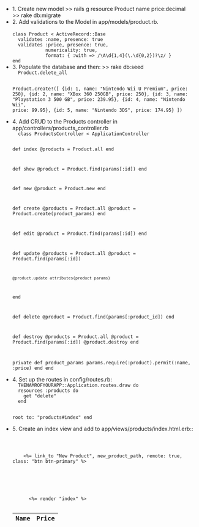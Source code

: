 <ul>

<li>
1. Create new model
>> rails g resource Product name price:decimal <br />
>> rake db:migrate <br />
</li>

<li>
2. Add validations to the Model in app/models/product.rb. <br />
<code>
class Product < ActiveRecord::Base
  validates :name, presence: true
  validates :price, presence: true,
            numericality: true,
            format: { :with => /\A\d{1,4}(\.\d{0,2})?\z/ }
end
</code>
</li>

<li>
3. Populate the database and then: 
>> rake db:seed
<code>
  Product.delete_all

  Product.create!([
    {id: 1, name: "Nintendo Wii U Premium", price: 250},
    {id: 2, name: "XBox 360 250GB", price: 250},
    {id: 3, name: "Playstation 3 500 GB", price: 239.95},
    {id: 4, name: "Nintendo Wii", price: 99.95},
    {id: 5, name: "Nintendo 3DS", price: 174.95}
  ])
</code>
</li>

<li>
4. Add CRUD to the Products controller in app/controllers/products_controller.rb
<code>
  class ProductsController < ApplicationController
  
  def index
    @products = Product.all
  end

  def show
    @product = Product.find(params[:id])
  end

  def new
    @product = Product.new
  end

  def create
    @products = Product.all
    @product = Product.create(product_params)
  end

  def edit
    @product = Product.find(params[:id])
  end

  def update
    @products = Product.all
    @product = Product.find(params[:id])
    
    @product.update_attributes(product_params)
  end

  def delete
    @product = Product.find(params[:product_id])
  end

  def destroy
    @products = Product.all
    @product = Product.find(params[:id])
    @product.destroy
  end

private
  def product_params
    params.require(:product).permit(:name, :price)
  end
end
</code>
</li>

<li>
4. Set up the routes in config/routes.rb:
<code>
  THENAMROFYOURAPP::Application.routes.draw do
  resources :products do
    get "delete"
  end

  root to: "products#index"
end
</code>
</li>

<li>
5. Create an index view and add to app/views/products/index.html.erb::
<code>
  <div class="container">
  <div class="well">
    <%= link_to "New Product", new_product_path, remote: true, class: "btn btn-primary" %>
  </div>
  <div class="new-product"></div>
  
  <table class="table table-bordered table-striped">
    <thead>
      <tr>
        <th>Name</th>
        <th>Price</th>
        <td>&nbsp;</td>
        <td>&nbsp;</td>
      </tr>
    </thead>
    <tbody class="product-index">
      <%= render "index" %>
    </tbody>
  </table>
</div>
<div id="product-modal" class="modal fade"></div>
</code>
</li>